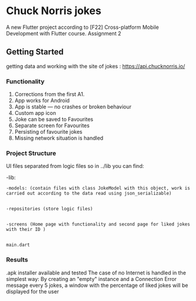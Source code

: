 # Chuck Norris jokes

A new Flutter project according to [F22] Cross-platform Mobile Development with Flutter course. Assignment 2 

## Getting Started
getting data and working with the site of jokes : https://api.chucknorris.io/

### Functionality 
  1. Corrections from the first A1.
  2. App works for Android
  3. App is stable — no crashes or broken behaviour
  4. Custom app icon
  5. Joke can be saved to Favourites
  6. Separate screen for Favourites
  7. Persisting of favourite jokes
  8. Missing network situation is handled


### Project Structure 

  UI files separated from logic files so in ../lib you can find:
  
  
  -lib:
  
  
    -models: (contain files with class JokeModel with this object, work is carried out according to the data read using json_serializable)
    
    
    -repositories (store logic files)
    
    
    -screens (Home page with functionality and second page for liked jokes with their ID )
    
    
    main.dart 

### Results
  .apk installer available and tested
  The case of no Internet is handled in the simplest way: By creating an "empty" instance and a Connection Error message
  every 5 jokes, a window with the percentage of liked jokes will be displayed for the user
